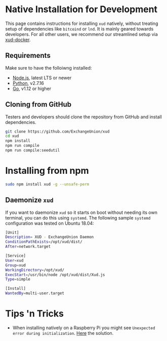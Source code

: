 # Native Installation for Development

This page contains instructions for installing `xud` natively, without treating setup of dependencies like `bitcoind` or `lnd`. It is mainly geared towards developers. For all other users, we recommend our streamlined setup via [xud-docker](User%20Guide.md).

## Requirements

Make sure to have the folloiwng installed:
- [Node.js](https://nodejs.org/en/download/), latest LTS or newer
- [Python](https://www.python.org/), v2.7.16
- [Go](https://golang.org/), v1.12 or higher

## Cloning from GitHub

Testers and developers should clone the repository from GitHub and install dependencies.

```bash
git clone https://github.com/ExchangeUnion/xud
cd xud
npm install
npm run compile
npm run compile:seedutil
```

# Installing from npm
```bash
sudo npm install xud -g --unsafe-perm
```

## Daemonize `xud`

If you want to daemonize `xud` so it starts on boot without needing its own terminal, you can do this using `systemd`. The following sample `systemd` configuration was tested on Ubuntu 18.04:

```bash
[Unit]
Description= XUD - ExchangeUnion Daemon
ConditionPathExists=/opt/xud/dist/
After=network.target

[Service]
User=xud
Group=xud
WorkingDirectory=/opt/xud/
ExecStart=/usr/bin/node /opt/xud/dist/Xud.js
Type=simple

[Install]
WantedBy=multi-user.target
```

# Tips 'n Tricks

* When installing natively on a Raspberry Pi you might see `Unexpected error during initialization`. [Here](https://github.com/ExchangeUnion/xud/issues/1199#issuecomment-527819108) the solution.
